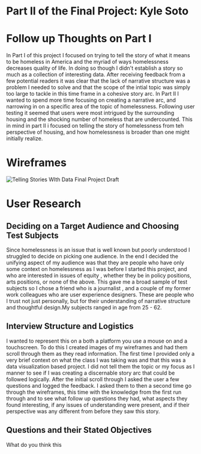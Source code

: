 # Part II of the Final Project: Kyle Soto

# Follow up Thoughts on Part I
In Part I of this project I focused on trying to tell the story of what it means to be homeless in America and the myriad of ways homelessness decreases quality of life. In doing so though I didn't establish a story so much as a collection of interesting data. After receiving feedback from a few potential readers it was clear that the lack of narrative structure was a problem I needed to solve and that the scope of the intial topic was simply too large to tackle in this time frame in a cohesive story arc. In Part II I wanted to spend more time focusing on creating a narrative arc, and narrowing in on a specific area of the topic of homelessness. Following user testing it seemed that users were most intrigued by the surrounding housing and the shocking number of homeless that are undercounted. This in mind in part II i focused on telling the story of homelessness from teh perspective of housing, and how homelessness is broader than one might initially realize.

# Wireframes

![Telling Stories WIth Data Final Project Draft](https://user-images.githubusercontent.com/74934048/110731796-096a6080-81f1-11eb-8118-aa8807a54b97.png)

# User Research

## Deciding on a Target Audience and Choosing Test Subjects
Since homelessness is an issue that is well known but poorly understood I struggled to decide on picking one audience. In the end I decided the unifying aspect of my audience was that they are people who have only some context on homelessness as I was before I started this project, and who are interested in issues of equity , whether they be in policy positions, arts positions, or none of the above. This gave me a broad sample of test subjects so I chose a friend who is a journalist , and a couple of my former work colleagues who are user experience designers. These are people who I trust not just personally, but for their understanding of narrative structure and thoughtful design.My subjects ranged in age from 25 - 62.

## Interview Structure and Logistics 
I wanted to represent this on a both a platform you use a mouse on and a touchscreen. To do this I created images of my wireframes and had them scroll through them as they read information. The first time I provided only a very brief context on what the class I was taking was and that this was a data visualization based project. I did not tell them the topic or my focus as I manner to see if I was creating a discernable story arc that could be followed logically. After the initial scroll through I asked the user a few questions and logged the feedback. I asked them to then a second time go through the wireframes, this time with the knowledge from the first run through and to see what follow up questions they had, what aspects they found interesting, if any issues of understanding were present, and if their perspective was any different from before they saw this story.

## Questions and their Stated Objectives

What do you think this 
